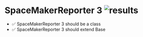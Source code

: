 # SpaceMakerReporter 3 ![results](https://img.shields.io/badge/Results-100%-50C878)

- ✅ SpaceMakerReporter 3 should be a class
- ✅ SpaceMakerReporter 3 should extend Base
